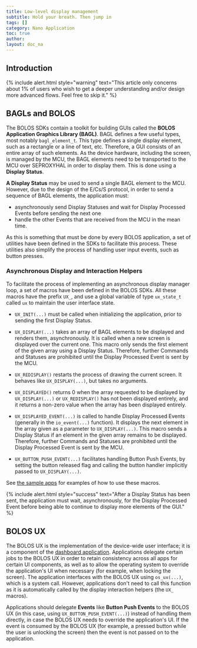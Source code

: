 ```yaml
---
title: Low-level display management
subtitle: Hold your breath. Then jump in
tags: []
category: Nano Application
toc: true
author:
layout: doc_na
---
```




## Introduction

<!--  -->
{% include alert.html style="warning" text="This article only concerns about 1% of users who wish to get a deeper understanding and/or design more advanced flows. Feel free to skip it." %}
<!--  -->

## BAGLs and BOLOS

The BOLOS SDKs contain a toolkit for building GUIs called the **BOLOS Application Graphics Library (BAGL)**. BAGL defines a few useful types, most notably `bagl_element_t`. This type defines a single display element, such as a rectangle or a line of text, etc. Therefore, a GUI consists of an entire array of such elements. As the device hardware, including the screen, is managed by the MCU, the BAGL elements need to be transported to the MCU over SEPROXYHAL in order to display them. This is done using a **Display Status**.

**A Display Status** may be used to send a single BAGL element to the MCU. However, due to the design of the E/Cs/S protocol, in order to send a sequence of BAGL elements, the application must:
- asynchronously send Display Statuses and wait for Display Processed Events before sending the next one
- handle the other Events that are received from the MCU in the mean time.

As this is something that must be done by every BOLOS application, a set of utilities have been defined in the SDKs to facilitate this process. These utilities also simplify the process of handling user input events, such as button presses.

### Asynchronous Display and Interaction Helpers

To facilitate the process of implementing an asynchronous display manager loop, a set of macros have been defined in the BOLOS SDKs. All these macros have the prefix `UX_`, and use a global variable of type `ux_state_t` called `ux` to maintain the user interface state.

- `UX_INIT(...)` must be called when initializing the application, prior to sending the first Display Status.

- `UX_DISPLAY(...)` takes an array of BAGL elements to be displayed and renders them, asynchronously. It is called when a new screen is displayed over the current one. This macro only sends the first element of the given array using a Display Status. Therefore, further Commands and Statuses are prohibited until the Display Processed Event is sent by the MCU.

- `UX_REDISPLAY()` restarts the process of drawing the current screen. It behaves like `UX_DISPLAY(...)`, but takes no arguments.

- `UX_DISPLAYED()` returns 0 when the array requested to be displayed by `UX_DISPLAY(...)` or `UX_REDISPLAY()` has not been displayed entirely, and it returns a non-zero value when the array has been displayed entirely.

- `UX_DISPLAYED_EVENT(...)` is called to handle Display Processed Events (generally in the `io_event(...)` function). It displays the next element in the array given as a parameter to `UX_DISPLAY(...)`. This macro sends a Display Status if an element in the given array remains to be displayed. Therefore, further Commands and Statuses are prohibited until the Display Processed Event is sent by the MCU.

- `UX_BUTTON_PUSH_EVENT(...)` facilitates handling Button Push Events, by setting the button released flag and calling the button handler implicitly passed to `UX_DISPLAY(...)`.

See [the sample apps](https://github.com/LedgerHQ/ledger-sample-apps) for examples of how to use these macros.

  <!--  -->
{% include alert.html style="success" text="After a Display Status has been sent, the application must wait, asynchronously, for the Display Processed Event before being able to continue to display more elements of the GUI." %}
<!--  -->


## BOLOS UX

The BOLOS UX is the implementation of the device-wide user interface; it is a component of the [dashboard application](../bolos-introduction#dashboard). Applications delegate certain jobs to the BOLOS UX in order to retain consistency across all apps for certain UI components, as well as to allow the operating system to override the application's UI when necessary (for example, when locking the screen). The application interfaces with the BOLOS UX using `os_ux(...)`, which is a system call. However, applications don't need to call this function as it is automatically called by the display interaction helpers (the `UX_` macros).

Applications should delegate **Events** like **Button Push Events** to the BOLOS UX (in this case, using `UX_BUTTON_PUSH_EVENT(...)`) instead of handling them directly, in case the BOLOS UX needs to override the application's UI. If the event is consumed by the BOLOS UX (for example, a pressed button while the user is unlocking the screen) then the event is not passed on to the application.

